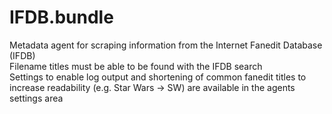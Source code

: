 IFDB.bundle
=============

Metadata agent for scraping information from the Internet Fanedit Database (IFDB)  
Filename titles must be able to be found with the IFDB search  
Settings to enable log output and shortening of common fanedit titles to increase readability (e.g. Star Wars -> SW) are available in the agents settings area  
